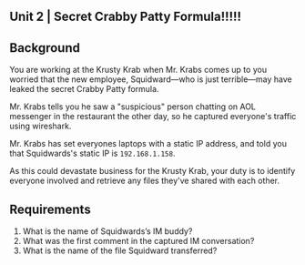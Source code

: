 ## Unit 2 | Secret Crabby Patty Formula!!!!!

## Background

You are working at the Krusty Krab when Mr. Krabs comes up to you worried that the new employee, Squidward—who is just terrible—may have leaked the secret Crabby Patty formula.

Mr. Krabs tells you he saw a "suspicious" person chatting on AOL messenger in the restaurant the other day, so he captured everyone's traffic using wireshark. 

Mr. Krabs has set everyones laptops with a static IP address, and told you that Squidwards's static IP is `192.168.1.158`. 

As this could devastate business for the Krusty Krab, your duty is to identify everyone involved and retrieve any files they've shared with each other.

## Requirements

1. What is the name of Squidwards’s IM buddy?
1. What was the first comment in the captured IM conversation?
1. What is the name of the file Squidward transferred?
